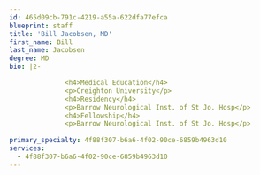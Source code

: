 ```yaml
---
id: 465d09cb-791c-4219-a55a-622dfa77efca
blueprint: staff
title: 'Bill Jacobsen, MD'
first_name: Bill
last_name: Jacobsen
degree: MD
bio: |2-

              <h4>Medical Education</h4>
              <p>Creighton University</p>
              <h4>Residency</h4>
              <p>Barrow Neurological Inst. of St Jo. Hosp</p>
              <h4>Fellowship</h4>
              <p>Barrow Neurological Inst. of St Jo. Hosp</p>
          
primary_specialty: 4f88f307-b6a6-4f02-90ce-6859b4963d10
services:
  - 4f88f307-b6a6-4f02-90ce-6859b4963d10
---
```

